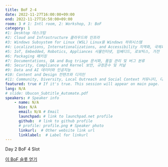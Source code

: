 ```yaml
---
title: BoF 2-4
date: 2022-11-27T16:00:00+09:00
end: 2022-11-27T16:50:00+09:00
room: 3 # 1: Intl room, 2: Workshop, 3: BoF
category: 1
#1: Desktop 데스크탑
#2: Cloud and Infrastructure 클라우드와 인프라
#3: Windows Subsystem for Linux (WSL) Linux용 Windows 하위시스템
#4: Localizations, Internationalizations, and Accessibility 지역화, 국제화 및 접근성
#5: IoT, Embedded, Robotics, Appliances 사물인터넷, 임베디드, 로보틱스, 가전
#6: Packaging 패키징
#7: Documentations, QA and Bug triage 문서화, 품질 관리 및 버그 분류
#8: Security, Compliance and Kernel 보안, 규정준수 및 커널
#9: Data and AI 데이터와 인공지능
#10: Content and Design 컨텐츠와 디지인
#11: Community, Diversity, Local Outreach and Social Context 커뮤니티, 다양성, 지역 사회 협력과 사회적 관점
featured: true # If it's true. This session will appear on main page.
lang: N/A
# slide: Ubucon_Subtitle_Automate.pdf
speakers: # Speaker info
    - name: N/A
      bio: N/A
      email: N/A # Email
      launchpad: # link to launchpad.net profile
      github:  # link to github profile
      # profile: profile.png # Speaker photo
      linkurl:  # Other website link url
      linklabel:  # Label for linkurl
---
```


Day 2 BoF 4 Slot

[이 BoF 슬롯 얻기](../../call-for-proposals/)